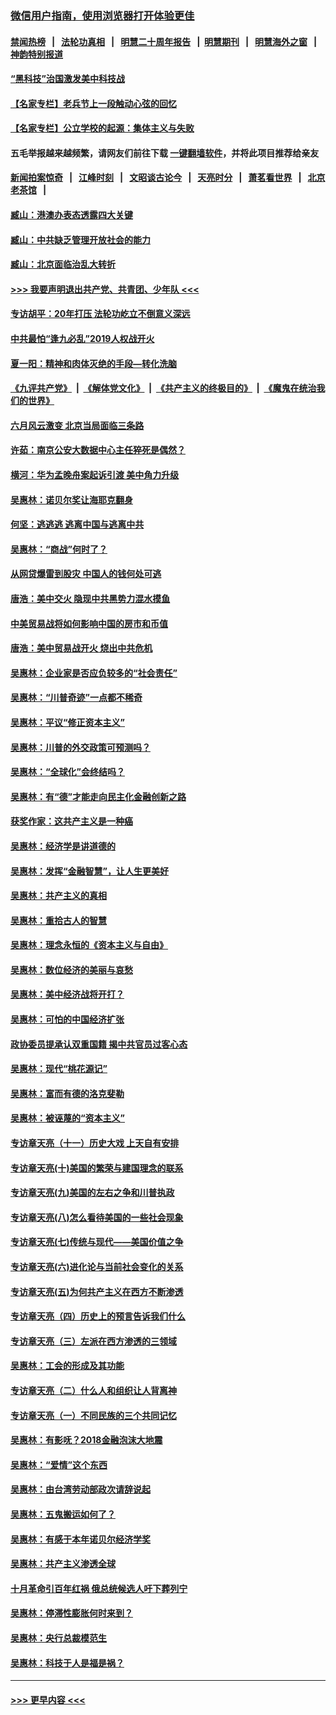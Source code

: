 ### [微信用户指南，使用浏览器打开体验更佳](https://github.com/gfw-breaker/banned-news1/blob/master/indexes/wechat-guide.md?t=0)
#### [禁闻热榜](热点新闻.md?t=0)  &nbsp;&nbsp;|&nbsp;&nbsp; [法轮功真相](https://github.com/gfw-breaker/truth/blob/master/README.md?t=0) &nbsp;&nbsp;|&nbsp;&nbsp; [明慧二十周年报告](https://github.com/gfw-breaker/mh-reports/blob/master/README.md?t=0) &nbsp;&nbsp;|&nbsp;&nbsp;[明慧期刊](https://github.com/gfw-breaker/mh-qikan) &nbsp;&nbsp;|&nbsp;&nbsp; [明慧海外之窗](https://github.com/gfw-breaker/mh-news/blob/master/README.md?t=0) &nbsp;&nbsp;|&nbsp;&nbsp; [神韵特别报道](https://github.com/gfw-breaker/mh-news/blob/master/shenyun.md?t=0)
#### [“黑科技”治国激发美中科技战](../pages/nsc423/n11638056.md?t=02031444) 
#### [【名家专栏】老兵节上一段触动心弦的回忆](../pages/nsc423/n11646016.md?t=02031444) 
#### [【名家专栏】公立学校的起源：集体主义与失败](../pages/nsc423/n11601833.md?t=02031444) 
#### 五毛举报越来越频繁，请网友们前往下载 [一键翻墙软件](https://github.com/gfw-breaker/ssr-accounts)，并将此项目推荐给亲友
#### [新闻拍案惊奇](https://github.com/gfw-breaker/banned-news1/blob/master/pages/link4.md) &nbsp;&nbsp;|&nbsp;&nbsp; [江峰时刻](https://github.com/gfw-breaker/banned-news1/blob/master/pages/link4.md) &nbsp;&nbsp;|&nbsp;&nbsp; [文昭谈古论今](https://github.com/gfw-breaker/banned-news1/blob/master/pages/link4.md) &nbsp;&nbsp;|&nbsp;&nbsp; [天亮时分](https://github.com/gfw-breaker/banned-news1/blob/master/pages/link4.md) &nbsp;&nbsp;|&nbsp;&nbsp; [萧茗看世界](https://github.com/gfw-breaker/banned-news1/blob/master/pages/link4.md) &nbsp;&nbsp;|&nbsp;&nbsp; [北京老茶馆](https://github.com/gfw-breaker/banned-news1/blob/master/pages/link4.md) &nbsp;&nbsp;|&nbsp;&nbsp; 
#### [臧山：港澳办表态透露四大关键](../pages/nsc423/n11421628.md?t=02031444) 
#### [臧山：中共缺乏管理开放社会的能力](../pages/nsc423/n11407457.md?t=02031444) 
#### [臧山：北京面临治乱大转折](../pages/nsc423/n11406895.md?t=02031444) 
#### [>>> 我要声明退出共产党、共青团、少年队 <<<](https://github.com/begood0513/goodnews/blob/master/quit/letter.md) 
#### [专访胡平：20年打压 法轮功屹立不倒意义深远](../pages/nsc423/n11398800.md?t=02031444) 
#### [中共最怕“逢九必乱”2019人权战开火](../pages/nsc423/n11385248.md?t=02031444) 
#### [夏一阳：精神和肉体灭绝的手段—转化洗脑](../pages/nsc423/n11368250.md?t=02031444) 
#### [《九评共产党》](https://github.com/begood0513/9ping.md/blob/master/README.md) &nbsp;|&nbsp; [《解体党文化》](../../../../jtdwh.md/blob/master/README.md)  &nbsp;|&nbsp; [《共产主义的终极目的》](../../../../gczydzjmd.md/blob/master/README.md) &nbsp;|&nbsp; [《魔鬼在统治我们的世界》](../../../../mgztzwmdsj.md/blob/master/README.md) 
#### [六月风云激变 北京当局面临三条路](../pages/nsc423/n11313668.md?t=02031444) 
#### [许茹：南京公安大数据中心主任猝死是偶然？](../pages/nsc423/n11064744.md?t=02031444) 
#### [横河：华为孟晚舟案起诉引渡 美中角力升级](../pages/nsc423/n11027230.md?t=02031444) 
#### [吴惠林：诺贝尔奖让海耶克翻身](../pages/nsc423/n10890049.md?t=02031444) 
#### [何坚：逃逃逃 逃离中国与逃离中共](../pages/nsc423/n10592891.md?t=02031444) 
#### [吴惠林：“商战”何时了？](../pages/nsc423/n10573558.md?t=02031444) 
#### [从网贷爆雷到股灾 中国人的钱何处可逃](../pages/nsc423/n10572800.md?t=02031444) 
#### [唐浩：美中交火 隐现中共黑势力混水摸鱼](../pages/nsc423/n10544040.md?t=02031444) 
#### [中美贸易战将如何影响中国的房市和币值](../pages/nsc423/n10543697.md?t=02031444) 
#### [唐浩：美中贸易战开火 烧出中共危机](../pages/nsc423/n10540126.md?t=02031444) 
#### [吴惠林：企业家是否应负较多的“社会责任”](../pages/nsc423/n10535022.md?t=02031444) 
#### [吴惠林：“川普奇迹”一点都不稀奇](../pages/nsc423/n10512808.md?t=02031444) 
#### [吴惠林：平议“修正资本主义”](../pages/nsc423/n10495724.md?t=02031444) 
#### [吴惠林：川普的外交政策可预测吗？](../pages/nsc423/n10462387.md?t=02031444) 
#### [吴惠林：“全球化”会终结吗？](../pages/nsc423/n10452838.md?t=02031444) 
#### [吴惠林：有“德”才能走向民主化金融创新之路](../pages/nsc423/n10432292.md?t=02031444) 
#### [获奖作家：这共产主义是一种癌](../pages/nsc423/n10431541.md?t=02031444) 
#### [吴惠林：经济学是讲道德的](../pages/nsc423/n10398014.md?t=02031444) 
#### [吴惠林：发挥“金融智慧”，让人生更美好](../pages/nsc423/n10375019.md?t=02031444) 
#### [吴惠林：共产主义的真相](../pages/nsc423/n10351394.md?t=02031444) 
#### [吴惠林：重拾古人的智慧](../pages/nsc423/n10337691.md?t=02031444) 
#### [吴惠林：理念永恒的《资本主义与自由》](../pages/nsc423/n10316274.md?t=02031444) 
#### [吴惠林：数位经济的美丽与哀愁](../pages/nsc423/n10292946.md?t=02031444) 
#### [吴惠林：美中经济战将开打？](../pages/nsc423/n10258825.md?t=02031444) 
#### [吴惠林：可怕的中国经济扩张](../pages/nsc423/n10219147.md?t=02031444) 
#### [政协委员提承认双重国籍 揭中共官员过客心态](../pages/nsc423/n10208809.md?t=02031444) 
#### [吴惠林：现代“桃花源记”](../pages/nsc423/n10185234.md?t=02031444) 
#### [吴惠林：富而有德的洛克斐勒](../pages/nsc423/n10142264.md?t=02031444) 
#### [吴惠林：被诬蔑的“资本主义”](../pages/nsc423/n10124816.md?t=02031444) 
#### [专访章天亮（十一）历史大戏 上天自有安排](../pages/nsc423/n10094905.md?t=02031444) 
#### [专访章天亮(十)美国的繁荣与建国理念的联系](../pages/nsc423/n10094899.md?t=02031444) 
#### [专访章天亮(九)美国的左右之争和川普执政](../pages/nsc423/n10094889.md?t=02031444) 
#### [专访章天亮(八)怎么看待美国的一些社会现象](../pages/nsc423/n10094857.md?t=02031444) 
#### [专访章天亮(七)传统与现代——美国价值之争](../pages/nsc423/n10093140.md?t=02031444) 
#### [专访章天亮(六)进化论与当前社会变化的关系](../pages/nsc423/n10092036.md?t=02031444) 
#### [专访章天亮(五)为何共产主义在西方不断渗透](../pages/nsc423/n10083620.md?t=02031444) 
#### [专访章天亮（四）历史上的预言告诉我们什么](../pages/nsc423/n10083606.md?t=02031444) 
#### [专访章天亮（三）左派在西方渗透的三领域](../pages/nsc423/n10081115.md?t=02031444) 
#### [吴惠林：工会的形成及其功能](../pages/nsc423/n10080633.md?t=02031444) 
#### [专访章天亮（二）什么人和组织让人背离神](../pages/nsc423/n10076637.md?t=02031444) 
#### [专访章天亮（一）不同民族的三个共同记忆](../pages/nsc423/n10074188.md?t=02031444) 
#### [吴惠林：有影呒？2018金融泡沫大地震](../pages/nsc423/n10040534.md?t=02031444) 
#### [吴惠林：“爱情”这个东西](../pages/nsc423/n10019423.md?t=02031444) 
#### [吴惠林：由台湾劳动部政次请辞说起](../pages/nsc423/n9979679.md?t=02031444) 
#### [吴惠林：五鬼搬运如何了？](../pages/nsc423/n9925338.md?t=02031444) 
#### [吴惠林：有感于本年诺贝尔经济学奖](../pages/nsc423/n9871883.md?t=02031444) 
#### [吴惠林：共产主义渗透全球](../pages/nsc423/n9812748.md?t=02031444) 
#### [十月革命引百年红祸 俄总统候选人吁下葬列宁](../pages/nsc423/n9810182.md?t=02031444) 
#### [吴惠林：停滞性膨胀何时来到？](../pages/nsc423/n9764136.md?t=02031444) 
#### [吴惠林：央行总裁模范生](../pages/nsc423/n9728134.md?t=02031444) 
#### [吴惠林：科技于人是福是祸？](../pages/nsc423/n9672982.md?t=02031444) 

----
#### [ >>> 更早内容 <<< ](../indexes/nsc423-earlier.md)
